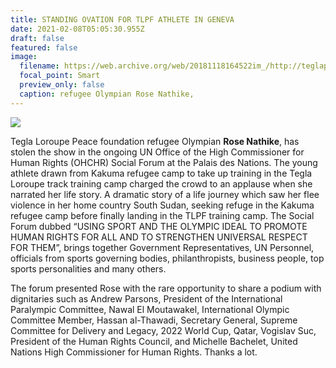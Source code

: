 ```yaml
---
title: STANDING OVATION FOR TLPF ATHLETE IN GENEVA
date: 2021-02-08T05:05:30.955Z
draft: false
featured: false
image:
  filename: https://web.archive.org/web/20181118164522im_/http://teglapeacefoundation.org/wp-content/uploads/2018/10/un-rose-lokonyen_0-1-800x533.jpg
  focal_point: Smart
  preview_only: false
  caption: refugee Olympian Rose Nathike,
---
```

![](https://web.archive.org/web/20181118164522im_/http://teglapeacefoundation.org/wp-content/uploads/2018/10/1-800x600.jpg)

Tegla Loroupe Peace foundation refugee Olympian **Rose Nathike**, has stolen the show in the ongoing UN Office of the High Commissioner for Human Rights (OHCHR) Social Forum at the Palais des Nations. The young athlete drawn from Kakuma refugee camp to take up training in the Tegla Loroupe track training camp charged the crowd to an applause when she narrated her life story. A dramatic story of a life journey which saw her flee violence in her home country South Sudan, seeking refuge in the Kakuma refugee camp before finally landing in the TLPF training camp. The Social Forum dubbed “USING SPORT AND THE OLYMPIC IDEAL TO PROMOTE HUMAN RIGHTS FOR ALL AND TO STRENGTHEN UNIVERSAL RESPECT FOR THEM”, brings together Government Representatives, UN Personnel, officials from sports governing bodies, philanthropists, business people, top sports personalities and many others.

The forum presented Rose with the rare opportunity to share a podium with dignitaries such as Andrew Parsons, President of the International Paralympic Committee, Nawal El Moutawakel, International Olympic Committee Member, Hassan al-Thawadi, Secretary General, Supreme Committee for Delivery and Legacy, 2022 World Cup, Qatar, Vogislav Suc, President of the Human Rights Council, and Michelle Bachelet, United Nations High Commissioner for Human Rights. Thanks a lot.